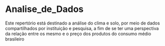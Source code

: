# Analise_de_Dados
Este repertório está destinado a análise do clima e solo, por meio de dados compartilhados por instituição e pesquisa, a fim de se ter uma perspectiva da relação entre os mesmo e o preço dos produtos do consumo médio brasileiro
